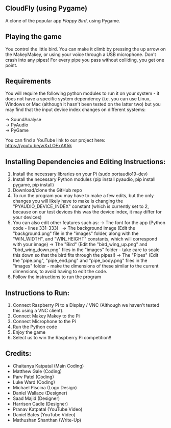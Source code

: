 ## CloudFly (using Pygame)

A clone of the popular app *Flappy Bird*, using Pygame.

## Playing the game

You control the little bird. You can make it climb by pressing the up arrow on the MakeyMakey, or using your voice through a USB microphone. Don't crash into any pipes! For every pipe you pass without colliding, you get one point.


## Requirements

You will require the following python modules to run it on your system - it does not have a specific system dependency (i.e. you can use Linux, Windows or Mac (although it hasn't been tested on the latter two) but you may find that the input device index changes on different systems:

-> SoundAnalyse  
-> PyAudio  
-> PyGame  

You can find a YouTube link to our project here: https://youtu.be/wXxLOExAK5k

## Installing Dependencies and Editing Instructions:
1. Install the necessary libraries on your Pi (sudo portaudio19-dev) 
2. Install the necessary Python modules (pip install pyaudio, pip install pygame, pip install)
3. Download/clone the GitHub repo
4. To run the program you may have to make a few edits, but the only changes you will likely have to make is changing the "PYAUDIO_DEVICE_INDEX" constant (which is currently set to 2, because on our test devices this was the device index, it may differ for your devices)
5. You can also edit other features such as:
   -> The font for the app (Python code - lines 331-333)
   -> The background image (Edit the "background.png" file in the "images" folder, along with the "WIN_WIDTH", and "WIN_HEIGHT" constants, which will correspond with your image)
   -> The "Bird" (Edit the "bird_wing_up.png" and "bird_wing_down.png" files in the "images" folder - take care to scale this down so that the bird fits through the pipes!)
   -> The "Pipes" (Edit the "pipe.png", "pipe_end.png" and "pipe_body.png" files in the "images" folder - make the dimensions of these similar to the current dimensions, to avoid having to edit the code.
6. Follow the instructions to run the program

## Instructions to Run:
1. Connect Raspberry Pi to a Display / VNC (Although we haven't tested this using a VNC client).
2. Connect Makey Makey to the Pi
3. Connect Microphone to the Pi
4. Run the Python code
6. Enjoy the game
7. Select us to win the Raspberry Pi competition!!

## Credits:
 - Chaitanya Katpatal (Main Coding)
 - Matthew Gale (Coding)
 - Parv Patel (Coding)
 - Luke Ward (Coding)
 - Michael Piscina (Logo Design)
 - Daniel Wallace (Designer)
 - Saad Majid (Designer)
 - Harrison Cadle (Designer)
 - Pranav Katpatal (YouTube Video)
 - Daniel Bates (YouTube Video)
 - Mathushan Shanthan (Write-Up)
